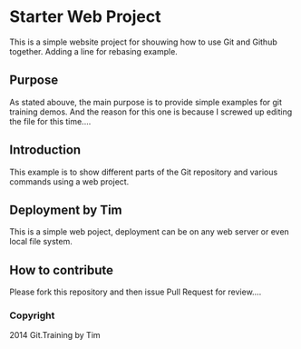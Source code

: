 # Starter Web Project

This is a simple website project for shouwing how to use Git and
Github together.  Adding a line for rebasing example.

## Purpose

As stated abouve, the main purpose is to provide simple examples for git training demos.  And the reason for this one is because I screwed up editing 
the file for this time....

## Introduction
This example is to show different parts of the Git repository and various commands using a web project.

## Deployment by Tim

This is a simple web poject, deployment can be on any web server or even local file system.

## How to contribute

Please fork this repository and then issue Pull Request for review....


### Copyright


2014 Git.Training by Tim
